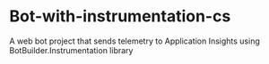 # Bot-with-instrumentation-cs
A web bot project that sends telemetry to Application Insights using BotBuilder.Instrumentation library
